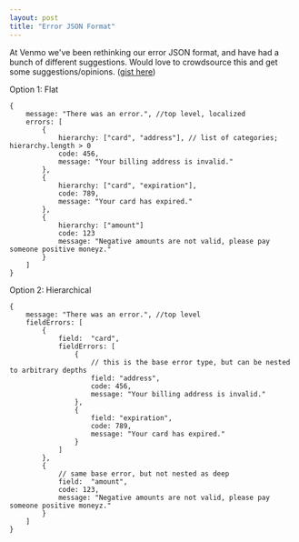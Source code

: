 ```yaml
---
layout: post
title: "Error JSON Format"
---
```


At Venmo we've been rethinking our error JSON format, and have had a bunch of different suggestions. Would love to crowdsource this and get some suggestions/opinions. ([gist here](https://gist.github.com/ronshapiro/11059002))

Option 1: Flat

    {
        message: "There was an error.", //top level, localized
        errors: [
            {
                hierarchy: ["card", "address"], // list of categories; hierarchy.length > 0
                code: 456,
                message: "Your billing address is invalid."
            },
            {
                hierarchy: ["card", "expiration"],
                code: 789,
                message: "Your card has expired."
            },
            {
                hierarchy: ["amount"]
                code: 123
                message: "Negative amounts are not valid, please pay someone positive moneyz."
            }
        ]
    }

Option 2: Hierarchical

    {
        message: "There was an error.", //top level
        fieldErrors: [
            {
                field:  "card",
                fieldErrors: [
                    {
                        // this is the base error type, but can be nested to arbitrary depths
                        field: "address",
                        code: 456,
                        message: "Your billing address is invalid."
                    },
                    {
                        field: "expiration",
                        code: 789,
                        message: "Your card has expired."
                    }
                ]
            },
            {
                // same base error, but not nested as deep
                field:  "amount",
                code: 123,
                message: "Negative amounts are not valid, please pay someone positive moneyz."
            }
        ]
    }
